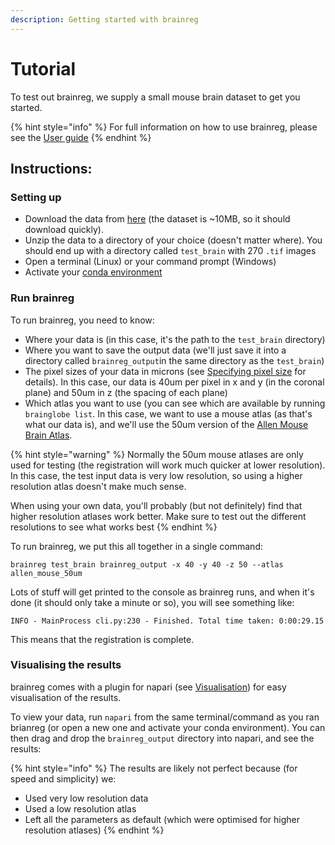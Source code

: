 ```yaml
---
description: Getting started with brainreg
---
```


# Tutorial

To test out brainreg, we supply a small mouse brain dataset to get you started.

{% hint style="info" %}
For full information on how to use brainreg, please see the [User guide](user-guide/)
{% endhint %}

## Instructions:

### Setting up

* Download the data from [here](https://gin.g-node.org/cellfinder/data/raw/master/brainreg/test_brain.zip) \(the dataset is ~10MB, so it should download quickly\).
* Unzip the data to a directory of your choice \(doesn't matter where\). You should end up with a directory called `test_brain` with 270 `.tif` images
* Open a terminal \(Linux\) or your command prompt \(Windows\)
* Activate your [conda environment ](../installation/using-conda.md)

### Run brainreg

To run brainreg, you need to know:

* Where your data is \(in this case, it's the path to the `test_brain` directory\)
* Where you want to save the output data \(we'll just save it into a directory called `brainreg_output`in the same directory as the `test_brain`\)
* The pixel sizes of your data in microns \(see [Specifying pixel size](user-guide/specify-pixel-size.md) for details\). In this case, our data is 40um per pixel in x and y \(in the coronal plane\) and 50um in z \(the spacing of each plane\)
* Which atlas you want to use \(you can see which are available by running `brainglobe list`. In this case, we want to use a mouse atlas \(as that's what our data is\), and we'll use the 50um version of the [Allen Mouse Brain Atlas](https://mouse.brain-map.org/static/atlas). 

{% hint style="warning" %}
Normally the 50um mouse atlases are only used for testing \(the registration will work much quicker at lower resolution\). In this case, the test input data is very low resolution, so using a higher resolution atlas doesn't make much sense.

When using your own data, you'll probably \(but not definitely\) find that higher resolution atlases work better. Make sure to test out the different resolutions to see what works best
{% endhint %}

To run brainreg, we put this all together in a single command:

```text
brainreg test_brain brainreg_output -x 40 -y 40 -z 50 --atlas allen_mouse_50um
```

Lots of stuff will get printed to the console as brainreg runs, and when it's done \(it should only take a minute or so\), you will see something like:

```text
INFO - MainProcess cli.py:230 - Finished. Total time taken: 0:00:29.15
```

This means that the registration is complete.

### Visualising the results

brainreg comes with a plugin for napari \(see [Visualisation](visualisation.md)\) for easy visualisation of the results.

To view your data, run `napari` from the same terminal/command as you ran brianreg \(or open a new one and activate your conda environment\). You can then drag and drop the `brainreg_output` directory into napari, and see the results:

{% hint style="info" %}
The results are likely not perfect because \(for speed and simplicity\) we:

* Used very low resolution data
* Used a low resolution atlas
* Left all the parameters as default \(which were optimised for higher resolution atlases\)
{% endhint %}

